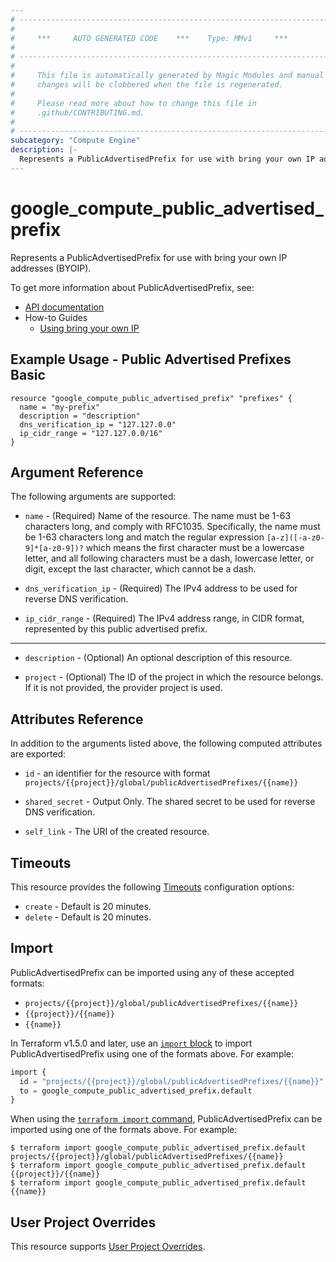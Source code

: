 ```yaml
---
# ----------------------------------------------------------------------------
#
#     ***     AUTO GENERATED CODE    ***    Type: MMv1     ***
#
# ----------------------------------------------------------------------------
#
#     This file is automatically generated by Magic Modules and manual
#     changes will be clobbered when the file is regenerated.
#
#     Please read more about how to change this file in
#     .github/CONTRIBUTING.md.
#
# ----------------------------------------------------------------------------
subcategory: "Compute Engine"
description: |-
  Represents a PublicAdvertisedPrefix for use with bring your own IP addresses (BYOIP).
---
```


# google_compute_public_advertised_prefix

Represents a PublicAdvertisedPrefix for use with bring your own IP addresses (BYOIP).


To get more information about PublicAdvertisedPrefix, see:

* [API documentation](https://cloud.google.com/compute/docs/reference/rest/v1/publicAdvertisedPrefixes)
* How-to Guides
    * [Using bring your own IP](https://cloud.google.com/vpc/docs/using-bring-your-own-ip)

## Example Usage - Public Advertised Prefixes Basic


```hcl
resource "google_compute_public_advertised_prefix" "prefixes" {
  name = "my-prefix"
  description = "description"
  dns_verification_ip = "127.127.0.0"
  ip_cidr_range = "127.127.0.0/16"
}
```

## Argument Reference

The following arguments are supported:


* `name` -
  (Required)
  Name of the resource. The name must be 1-63 characters long, and
  comply with RFC1035. Specifically, the name must be 1-63 characters
  long and match the regular expression `[a-z]([-a-z0-9]*[a-z0-9])?`
  which means the first character must be a lowercase letter, and all
  following characters must be a dash, lowercase letter, or digit,
  except the last character, which cannot be a dash.

* `dns_verification_ip` -
  (Required)
  The IPv4 address to be used for reverse DNS verification.

* `ip_cidr_range` -
  (Required)
  The IPv4 address range, in CIDR format, represented by this public advertised prefix.


- - -


* `description` -
  (Optional)
  An optional description of this resource.

* `project` - (Optional) The ID of the project in which the resource belongs.
    If it is not provided, the provider project is used.



## Attributes Reference

In addition to the arguments listed above, the following computed attributes are exported:

* `id` - an identifier for the resource with format `projects/{{project}}/global/publicAdvertisedPrefixes/{{name}}`

* `shared_secret` -
  Output Only. The shared secret to be used for reverse DNS verification.
* `self_link` - The URI of the created resource.


## Timeouts

This resource provides the following
[Timeouts](https://developer.hashicorp.com/terraform/plugin/sdkv2/resources/retries-and-customizable-timeouts) configuration options:

- `create` - Default is 20 minutes.
- `delete` - Default is 20 minutes.

## Import


PublicAdvertisedPrefix can be imported using any of these accepted formats:

* `projects/{{project}}/global/publicAdvertisedPrefixes/{{name}}`
* `{{project}}/{{name}}`
* `{{name}}`


In Terraform v1.5.0 and later, use an [`import` block](https://developer.hashicorp.com/terraform/language/import) to import PublicAdvertisedPrefix using one of the formats above. For example:

```tf
import {
  id = "projects/{{project}}/global/publicAdvertisedPrefixes/{{name}}"
  to = google_compute_public_advertised_prefix.default
}
```

When using the [`terraform import` command](https://developer.hashicorp.com/terraform/cli/commands/import), PublicAdvertisedPrefix can be imported using one of the formats above. For example:

```
$ terraform import google_compute_public_advertised_prefix.default projects/{{project}}/global/publicAdvertisedPrefixes/{{name}}
$ terraform import google_compute_public_advertised_prefix.default {{project}}/{{name}}
$ terraform import google_compute_public_advertised_prefix.default {{name}}
```

## User Project Overrides

This resource supports [User Project Overrides](https://registry.terraform.io/providers/hashicorp/google/latest/docs/guides/provider_reference#user_project_override).
